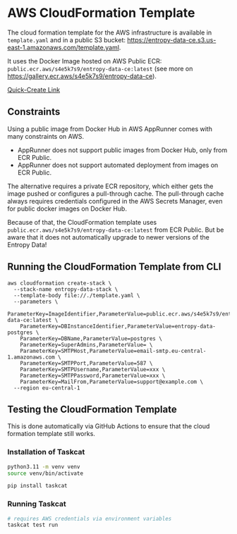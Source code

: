 # AWS CloudFormation Template

The cloud formation template for the AWS infrastructure is available in `template.yaml` and in a public S3 bucket: https://entropy-data-ce.s3.us-east-1.amazonaws.com/template.yaml.

It uses the Docker Image hosted on AWS Public ECR: `public.ecr.aws/s4e5k7s9/entropy-data-ce:latest` (see more on https://gallery.ecr.aws/s4e5k7s9/entropy-data-ce).

[Quick-Create Link](https://eu-central-1.console.aws.amazon.com/cloudformation/home?region=eu-central-1#/stacks/create/review?templateURL=https://entropy-data-ce.s3.us-east-1.amazonaws.com/template.yaml)

## Constraints

Using a public image from Docker Hub in AWS AppRunner comes with many constraints on AWS.

- AppRunner does not support public images from Docker Hub, only from ECR Public.
- AppRunner does not support automated deployment from images on ECR Public.

The alternative requires a private ECR repository, which either gets the image pushed or configures a pull-through cache.
The pull-through cache always requires credentials configured in the AWS Secrets Manager, even for public docker images on Docker Hub.

Because of that, the CloudFormation template uses `public.ecr.aws/s4e5k7s9/entropy-data-ce:latest` from ECR Public. But be aware that it does not automatically upgrade to newer versions of the Entropy Data!

## Running the CloudFormation Template from CLI

```
aws cloudformation create-stack \
  --stack-name entropy-data-stack \
  --template-body file://./template.yaml \
  --parameters \
    ParameterKey=ImageIdentifier,ParameterValue=public.ecr.aws/s4e5k7s9/entropy-data-ce:latest \
    ParameterKey=DBInstanceIdentifier,ParameterValue=entropy-data-postgres \
    ParameterKey=DBName,ParameterValue=postgres \
    ParameterKey=SuperAdmins,ParameterValue= \
    ParameterKey=SMTPHost,ParameterValue=email-smtp.eu-central-1.amazonaws.com \
    ParameterKey=SMTPPort,ParameterValue=587 \
    ParameterKey=SMTPUsername,ParameterValue=xxx \
    ParameterKey=SMTPPassword,ParameterValue=xxx \
    ParameterKey=MailFrom,ParameterValue=support@example.com \  
  --region eu-central-1
```

## Testing the CloudFormation Template

This is done automatically via GitHub Actions to ensure that the cloud formation template still works.

### Installation of Taskcat

```bash
python3.11 -m venv venv
source venv/bin/activate

pip install taskcat
```

### Running Taskcat

```bash
# requires AWS credentials via environment variables
taskcat test run
```
